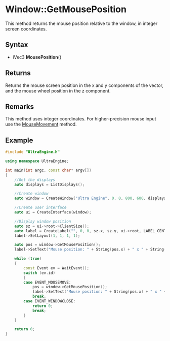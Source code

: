 # Window::GetMousePosition

This method returns the mouse position relative to the window, in integer screen coordinates.

## Syntax

- iVec3 **MousePosition**()

## Returns

Returns the mouse screen position in the x and y components of the vector, and the mouse wheel position in the z component.

## Remarks
This method uses integer coordinates. For higher-precision mouse input use the [MouseMovement](Window_MouseMovement.md) method.

## Example

```c++
#include "UltraEngine.h"

using namespace UltraEngine;

int main(int argc, const char* argv[])
{
    //Get the displays
    auto displays = ListDisplays();

    //Create window
    auto window = CreateWindow("Ultra Engine", 0, 0, 800, 600, displays[0]);

    //Create user interface
    auto ui = CreateInterface(window);

    //Display window position
    auto sz = ui->root->ClientSize();
    auto label = CreateLabel("", 0, 0, sz.x, sz.y, ui->root, LABEL_CENTER | LABEL_MIDDLE);
    label->SetLayout(1, 1, 1, 1);

    auto pos = window->GetMousePosition();
    label->SetText("Mouse position: " + String(pos.x) + " x " + String(pos.y));

    while (true)
    {
        const Event ev = WaitEvent();
        switch (ev.id)
        {
        case EVENT_MOUSEMOVE:
            pos = window->GetMousePosition();
            label->SetText("Mouse position: " + String(pos.x) + " x " + String(pos.y));
            break;
        case EVENT_WINDOWCLOSE:
            return 0;
            break;
        }
    }

    return 0;
}
```
